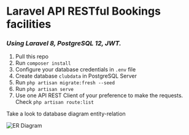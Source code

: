 # Laravel API RESTful Bookings facilities

### _Using Laravel 8, PostgreSQL 12, JWT._

1. Pull this repo
2. Run ```composer install```
3. Configure your database credentials in ```.env``` file
4. Create database ```clubdata``` in PostgreSQL Server
5. Run ```php artisan migrate:fresh --seed```
6. Run ```php artisan serve```
7. Use one API REST Client of your preference to make the requests. Check ```php artisan route:list```

Take a look to database diagram entity-relation

![ER Diagram](https://raw.githubusercontent.com/josevenezuelapadron/Bookings-laravel/master/clubdata.PNG)
